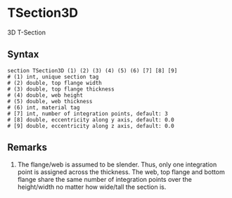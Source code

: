 # TSection3D

3D T-Section

## Syntax

```
section TSection3D (1) (2) (3) (4) (5) (6) [7] [8] [9]
# (1) int, unique section tag
# (2) double, top flange width
# (3) double, top flange thickness
# (4) double, web height
# (5) double, web thickness
# (6) int, material tag
# [7] int, number of integration points, default: 3
# [8] double, eccentricity along y axis, default: 0.0
# [9] double, eccentricity along z axis, default: 0.0
```

## Remarks

1. The flange/web is assumed to be slender. Thus, only one integration point is assigned across the thickness. The web,
   top flange and bottom flange share the same number of integration points over the height/width no matter how
   wide/tall the section is.